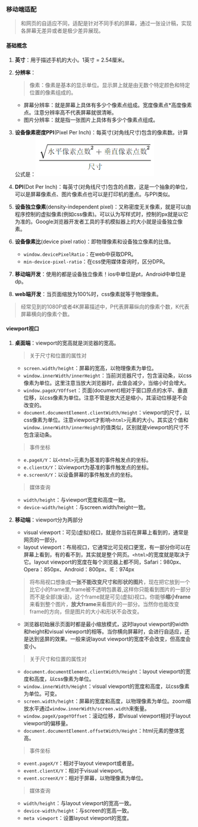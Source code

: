 ### 移动端适配

> 和网页的自适应不同，适配是针对不同手机的屏幕，通过一张设计稿，实现各屏幕无差异或者是极少差异展现。

#### 基础概念

1. **英寸**：用于描述手机的大小。1英寸 = 2.54厘米。

2. **分辨率**：
   > 像素：像素是基本的显示单位。显示屏上就是由无数个特定颜色和特定位置的像素组成的。
   - 屏幕分辨率：就是屏幕上具体有多少个像素点组成。宽度像素点*高度像素点。注意分辨率高不代表屏幕就很清晰。
   - 图片分辨率：就是指一张图片上具体有多少个像素点组成。
3. **设备像素密度PPI**(Pixel Per Inch)：每英寸(对角线尺寸)包含的像素数。计算公式是：![PPI](../images/ppi.png)

4. **DPI**(Dot Per Inch)：每英寸(对角线尺寸)包含的点数，这是一个抽象的单位，可以是屏幕像素点、图片像素点也可以是打印机的墨点。与PPI类似。

5. **设备独立像素**(density-independent pixel)：又称密度无关像素，就是可以由程序控制的虚拟像素(例如css像素)。可以认为写样式时，控制的px就是以它为准的。Google浏览器开发者工具的手机模拟器上的大小就是设备独立像素。

6. **设备像素比**(device pixel ratio)：即物理像素和设备独立像素的比值。
   - `window.devicePixelRatio`：在web中获取DPR。
   - `min-device-pixel-ratio`：在css使用媒体查询时，区分DPR。

7. **移动端开发**：使用的都是设备独立像素！ios中单位是pt，Android中单位是dp。

8. **web端开发**：当页面缩放为100%时，css像素就等于物理像素。

> 经常见到的1080P或者4K屏幕描述中，P代表屏幕纵向的像素个数，K代表屏幕横向的像素个数。 

#### viewport视口

1. **桌面端**：viewport的宽高就是浏览器的宽高。
    > 关于尺寸和位置的属性对
      - `screen.width/height`：屏幕的宽高，以物理像素为单位。
      - `window.innerWidth/innerHeight`：当前浏览器尺寸，包含滚动条，以css像素为单位。这里注意当放大浏览器时，此值会减少，当缩小时会增大。
      - `window.pageX/YOffset`：页面(document)相对于窗口原点的水平、垂直位移，以css像素为单位。注意不管是放大还是缩小，其滚动位移是不会改变的。
      - `document.documentElement.clientWidth/Height`：viewport的尺寸，以css像素为单位。注意viewport才影响`<html>`元素的大小。其实这个值和`window.innerWidth/innerHeight`的值类似，区别就是viewport的尺寸不包含滚动条。
    > 事件坐标
      - `e.pageX/Y`：以`<html>`元素为基准的事件触发点的坐标。
      - `e.clientX/Y`：以viewport为基准的事件触发点的坐标。
      - `e.screenX/Y`：以设备屏幕的事件触发点的坐标。
    > 媒体查询
      - `width/height`：与viewport宽度和高度一致。
      - `device-width/height`：与screen.width/height一致。

2. **移动端**：viewport分为两部分  
    - visual viewport：可见(虚拟)视口，就是你当前在屏幕上看到的，通常是网页的一部分。
    - layout viewport：布局视口，它通常比可见视口更宽，有一部分你可以在屏幕上看到，有的看不到，其实就是整个网页。`<html>`的宽度就是取决于它。layout viewport的宽度在每个浏览器上都不同，Safari：980px、Opera：850px、Android：800px、IE：974px
    > 将布局视口想象成**一张不能改变尺寸和形状的图片**，现在把它放到一个比它小的frame里,frame被不透明包裹着,这样你只能看到图片的一部分而不是全部(废话)，这个frame就是可见(虚拟)视口。你能够**缩小frame**来看到整个图片，**放大frame**来看图片的一部分。当然你也能改变frame的方向，但是图片的大小和形状不会改变。
    - 浏览器初始展示页面时都是最小缩放模式，这时layout viewport的width和height和visual viewport的相等。当你横向屏幕时，会进行自适应，还是达到竖屏的效果。一般来说layout viewport的宽度不会改变，但高度会变小。
    > 关于尺寸和位置的属性对
      - `document.documentElement.clientWidth/Height`：layout viewport的宽度和高度，以css像素为单位。
      - `window.innerWidth/Height`：visual viewport的宽度和高度，以css像素为单位。可变。
      - `screen.width/height`：屏幕的宽度和高度，以物理像素为单位。zoom缩放水平通过`window.innerWidth/screen.width`来衡量。
      - `window.pageX/pageYOffset`：滚动位移，即visual viewport相对于layout viewport的偏移量。
      - `document.documentElement.offsetWidth/Height`：html元素的整体宽高。
    > 事件坐标
      - `event.pageX/Y`：相对于layout viewport或者是<html>。
      - `event.clientX/Y`：相对于visual viewport。
      - `event.screenX/Y`：相对于屏幕，以物理像素为单位。
    > 媒体查询
      - `width/height`：与layout viewport的宽高一致。
      - `device-width/height`：与screen的宽高一致。
      - `meta viewport`：设置layout viewport的宽度。
